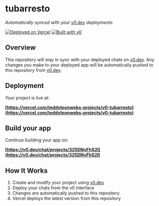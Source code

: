 # tubarresto

*Automatically synced with your [v0.dev](https://v0.dev) deployments*

[![Deployed on Vercel](https://img.shields.io/badge/Deployed%20on-Vercel-black?style=for-the-badge&logo=vercel)](https://vercel.com/teddyleonwebs-projects/v0-tubarresto)
[![Built with v0](https://img.shields.io/badge/Built%20with-v0.dev-black?style=for-the-badge)](https://v0.dev/chat/projects/325DNvFhS2I)

## Overview

This repository will stay in sync with your deployed chats on [v0.dev](https://v0.dev).
Any changes you make to your deployed app will be automatically pushed to this repository from [v0.dev](https://v0.dev).

## Deployment

Your project is live at:

**[https://vercel.com/teddyleonwebs-projects/v0-tubarresto](https://vercel.com/teddyleonwebs-projects/v0-tubarresto)**

## Build your app

Continue building your app on:

**[https://v0.dev/chat/projects/325DNvFhS2I](https://v0.dev/chat/projects/325DNvFhS2I)**

## How It Works

1. Create and modify your project using [v0.dev](https://v0.dev)
2. Deploy your chats from the v0 interface
3. Changes are automatically pushed to this repository
4. Vercel deploys the latest version from this repository